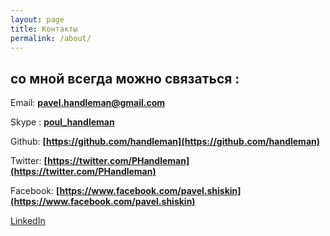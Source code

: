 ```yaml
---
layout: page
title: Контакты
permalink: /about/
---
```


## со мной всегда можно связаться :
Email: **[pavel.handleman@gmail.com](mailto:pavel.handleman@gmail.com)**

Skype : **[poul_handleman](skype:pavel.handleman@gmail.com)**

Github: **[https://github.com/handleman](https://github.com/handleman)**

Twitter: **[https://twitter.com/PHandleman](https://twitter.com/PHandleman)**

Facebook: **[https://www.facebook.com/pavel.shiskin](https://www.facebook.com/pavel.shiskin)**

[LinkedIn](https://www.linkedin.com/profile/view?id=283573505)
